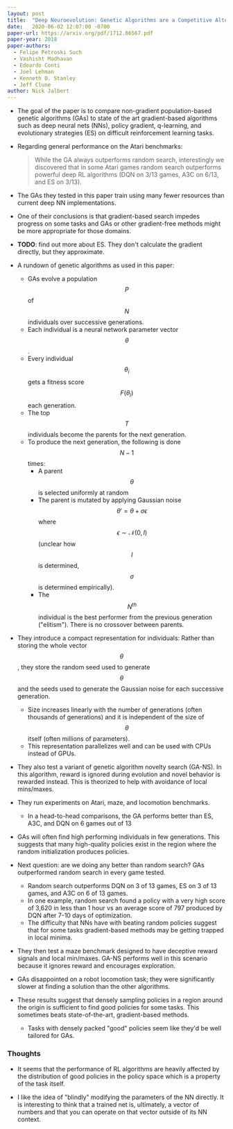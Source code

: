 ```yaml
---
layout: post
title:  "Deep Neuroevolution: Genetic Algorithms are a Competitive Alternative for Training Deep Neural Networks for Reinforcement Learning"
date:   2020-06-02 12:07:00 -0700
paper-url: https://arxiv.org/pdf/1712.06567.pdf
paper-year: 2018
paper-authors:
  - Felipe Petroski Such
  - Vashisht Madhavan
  - Edoardo Conti
  - Joel Lehman
  - Kenneth O. Stanley
  - Jeff Clune
author: Nick Jalbert
---
```


* The goal of the paper is to compare non-gradient population-based genetic
  algorithms (GAs) to state of the art gradient-based algorithms such as deep
  neural nets (NNs), policy gradient, q-learning, and evolutionary strategies
  (ES) on difficult reinforcement learning tasks.

* Regarding general performance on the Atari benchmarks: 

  > While the GA always outperforms random search, interestingly we discovered
  > that in some Atari games random search outperforms powerful deep RL
  > algorithms (DQN on 3/13 games, A3C on 6/13, and ES on 3/13).

* The GAs they tested in this paper train using many fewer resources than
  current deep NN implementations.

* One of their conclusions is that gradient-based search impedes progress on
  some tasks and GAs or other gradient-free methods might be more appropriate
  for those domains.

* **TODO**: find out more about ES.  They don't calculate the gradient
  directly, but they approximate.

* A rundown of genetic algorithms as used in this paper:
  * GAs evolve a population $$P$$ of $$N$$ individuals over successive
    generations.
  * Each individual is a neural network parameter vector $$\theta$$.
  * Every individual $$\theta_i$$ gets a fitness score $$F(\theta_i)$$ each
    generation.
  * The top $$T$$ individuals become the parents for the next generation.
  * To produce the next generation, the following is done $$N-1$$ times:
    * A parent $$\theta$$ is selected uniformly at random
    * The parent is mutated by applying Gaussian noise $$\theta'=\theta +
      \sigma\epsilon$$ where $$\epsilon \sim \mathcal{N}(0,I)$$ (unclear how
      $$I$$ is determined, $$\sigma$$ is determined empirically).
    * The $$N^{th}$$ individual is the best performer from the previous
      generation ("elitism").  There is no crossover between parents.

* They introduce a compact representation for individuals: Rather than storing
  the whole vector $$\theta$$, they store the random seed used to generate
  $$\theta$$ and the seeds used to generate the Gaussian noise for each
  successive generation.
  * Size increases linearly with the number of generations (often thousands of
    generations) and it is independent of the size of $$\theta$$ itself (often
    millions of parameters).
  * This representation parallelizes well and can be used with CPUs instead of
    GPUs.

* They also test a variant of genetic algorithm novelty search (GA-NS).  In
  this algorithm, reward is ignored during evolution and novel behavior is
  rewarded instead.  This is theorized to help with avoidance of local
  mins/maxes.

* They run experiments on Atari, maze, and locomotion benchmarks.
  * In a head-to-head comparisons, the GA performs better than ES, A3C, and DQN
    on 6 games out of 13

* GAs will often find high performing individuals in few generations.  This
  suggests that many high-quality policies exist in the region where the random
  initialization produces policies.  

* Next question: are we doing any better than random search?  GAs outperformed
  random search in every game tested.
  * Random search outperforms DQN on 3 of 13 games, ES on 3 of 13 games, and
    A3C on 6 of 13 games.
  * In one example, random search found a policy with a very high score of
    3,620 in less than 1 hour vs an average score of 797 produced by DQN after
    7-10 days of optimization.
  * The difficulty that NNs have with beating random policies suggest that for
    some tasks gradient-based methods may be getting trapped in local minima.


* They then test a maze benchmark designed to have deceptive reward signals and
  local min/maxes.  GA-NS performs well in this scenario because it ignores
  reward and encourages exploration.

* GAs disappointed on a robot locomotion task; they were significantly
  slower at finding a solution than the other algorithms.

* These results suggest that densely sampling policies in a region around the
  origin is sufficient to find good policies for some tasks.  This sometimes
  beats state-of-the-art, gradient-based methods. 
  * Tasks with densely packed "good" policies seem like they'd be well tailored
    for GAs.


### Thoughts

* It seems that the performance of RL algorithms are heavily affected by the
  distribution of good policies in the policy space which is a property of the
  task itself.

* I like the idea of "blindly" modifying the parameters of the NN directly.  It
  is interesting to think that a trained net is, ultimately, a vector of
  numbers and that you can operate on that vector outside of its NN context.
